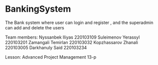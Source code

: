 # BankingSystem
The Bank system where user can login and register , and the superadmin can add and delete the users

Team members: 
Nyssanbek Iliyas 220103109
Suleimenov Yerassyl 220103201
Zamangali Temirlan 220103032
Kopzhassarov Zhanali 220103005
Darkhanuly Said 220103234 

Lesson: Advanced Project Management 13-p 
